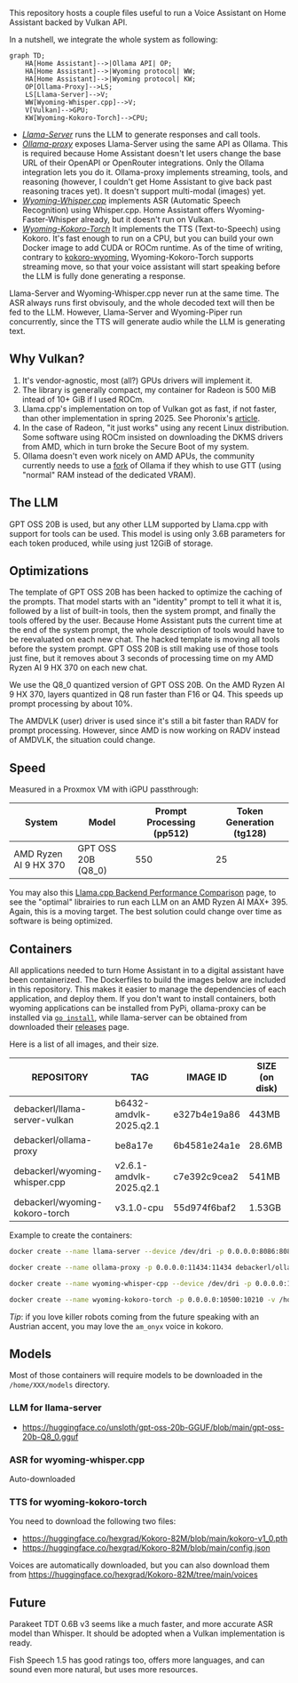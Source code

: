 This repository hosts a couple files useful to run a Voice Assistant on Home Assistant backed by Vulkan API.

In a nutshell, we integrate the whole system as following:

```mermaid
graph TD;
    HA[Home Assistant]-->|Ollama API| OP;
    HA[Home Assistant]-->|Wyoming protocol| WW;
    HA[Home Assistant]-->|Wyoming protocol| KW;
    OP[Ollama-Proxy]-->LS;
    LS[Llama-Server]-->V;
    WW[Wyoming-Whisper.cpp]-->V;
    V[Vulkan]-->GPU;
    KW[Wyoming-Kokoro-Torch]-->CPU;
```

* *[Llama-Server](https://github.com/ggml-org/llama.cpp)* runs the LLM to generate responses and call tools.
* *[Ollama-proxy](https://github.com/debackerl/ollama-proxy/)* exposes Llama-Server using the same API as Ollama. This is required because Home Assistant doesn't let users change the base URL of their OpenAPI or OpenRouter integrations. Only the Ollama integration lets you do it. Ollama-proxy implements streaming, tools, and reasoning (however, I couldn't get Home Assistant to give back past reasoning traces yet). It doesn't support multi-modal (images) yet.
* *[Wyoming-Whisper.cpp](https://github.com/debackerl/wyoming-whisper.cpp/)* implements ASR (Automatic Speech Recognition) using Whisper.cpp. Home Assistant offers Wyoming-Faster-Whisper already, but it doesn't run on Vulkan.
* *[Wyoming-Kokoro-Torch](https://github.com/debackerl/wyoming-kokoro-torch)* It implements the TTS (Text-to-Speech) using Kokoro. It's fast enough to run on a CPU, but you can build your own Docker image to add CUDA or ROCm runtime. As of the time of writing, contrary to [kokoro-wyoming](https://github.com/nordwestt/kokoro-wyoming), Wyoming-Kokoro-Torch supports streaming move, so that your voice assistant will start speaking before the LLM is fully done generating a response.

Llama-Server and Wyoming-Whisper.cpp never run at the same time. The ASR always runs first obvisouly, and the whole decoded text will then be fed to the LLM. However, Llama-Server and Wyoming-Piper run concurrently, since the TTS will generate audio while the LLM is generating text.

## Why Vulkan?

1. It's vendor-agnostic, most (all?) GPUs drivers will implement it.
2. The library is generally compact, my container for Radeon is 500 MiB intead of 10+ GiB if I used ROCm.
3. Llama.cpp's implementation on top of Vulkan got as fast, if not faster, than other implementation in spring 2025. See Phoronix's [article](https://www.phoronix.com/review/amd-rocm-7-strix-halo/3).
4. In the case of Radeon, "it just works" using any recent Linux distribution. Some software using ROCm insisted on downloading the DKMS drivers from AMD, which in turn broke the Secure Boot of my system.
5. Ollama doesn't even work nicely on AMD APUs, the community currently needs to use a [fork](https://github.com/rjmalagon/ollama-linux-amd-apu) of Ollama if they whish to use GTT (using "normal" RAM instead of the dedicated VRAM).

## The LLM

GPT OSS 20B is used, but any other LLM supported by Llama.cpp with support for tools can be used. This model is using only 3.6B parameters for each token produced, while using just 12GiB of storage.

## Optimizations

The template of GPT OSS 20B has been hacked to optimize the caching of the prompts. That model starts with an "identity" prompt to tell it what it is, followed by a list of built-in tools, then the system prompt, and finally the tools offered by the user. Because Home Assistant puts the current time at the end of the system prompt, the whole description of tools would have to be reevaluated on each new chat. The hacked template is moving all tools before the system prompt. GPT OSS 20B is still making use of those tools just fine, but it removes about 3 seconds of processing time on my AMD Ryzen AI 9 HX 370 on each new chat.

We use the Q8_0 quantized version of GPT OSS 20B. On the AMD Ryzen AI 9 HX 370, layers quantized in Q8 run faster than F16 or Q4. This speeds up prompt processing by about 10%.

The AMDVLK (user) driver is used since it's still a bit faster than RADV for prompt processing. However, since AMD is now working on RADV instead of AMDVLK, the situation could change.

## Speed

Measured in a Proxmox VM with iGPU passthrough:

| System                | Model              | Prompt Processing (pp512) | Token Generation (tg128) |
|-----------------------|--------------------|---------------------------|--------------------------|
| AMD Ryzen AI 9 HX 370 | GPT OSS 20B (Q8_0) | 550                       | 25                       |

You may also this [Llama.cpp Backend Performance Comparison](https://kyuz0.github.io/amd-strix-halo-toolboxes/) page, to see the "optimal" librairies to run each LLM on an AMD Ryzen AI MAX+ 395. Again, this is a moving target. The best solution could change over time as software is being optimized.

## Containers

All applications needed to turn Home Assistant in to a digital assistant have been containerized. The Dockerfiles to build the images below are included in this repository. This makes it easier to manage the dependencies of each application, and deploy them. If you don't want to install containers, both wyoming applications can be installed from PyPi, ollama-proxy can be installed via [`go install`](https://manpages.debian.org/unstable/golang-go/go-install.1.en.html), while llama-server can be obtained from downloaded their [releases](https://github.com/ggml-org/llama.cpp/releases) page.

Here is a list of all images, and their size.

| REPOSITORY                        | TAG                       | IMAGE ID       | SIZE (on disk) |
|-----------------------------------|---------------------------|----------------|----------------|
| debackerl/llama-server-vulkan     | b6432-amdvlk-2025.q2.1    | e327b4e19a86   | 443MB          |
| debackerl/ollama-proxy            | be8a17e                   | 6b4581e24a1e   | 28.6MB         |
| debackerl/wyoming-whisper.cpp     | v2.6.1-amdvlk-2025.q2.1   | c7e392c9cea2   | 541MB          |
| debackerl/wyoming-kokoro-torch    | v3.1.0-cpu                | 55d974f6baf2   | 1.53GB         |

Example to create the containers:

```sh
docker create --name llama-server --device /dev/dri -p 0.0.0.0:8086:8080 -v /home/XXX/models:/models debackerl/llama-server-vulkan:b6432-amdvlk-2025.q2.1 /app/llama-server -fa 1 --jinja --alias llama-server -c 65536 -np 2 -b 1024 -ub 1024 -m /models/language/gpt-oss-20b-Q8_0.gguf --chat-template-file /models/language/gpt-oss-20b-optimized.jinja --chat-template-kwargs "{\"reasoning_effort\":\"low\",\"model_identity\":\"You are a helpful digital assistant, based on the GPT-OSS 20B model by OpenAI.\"}"

docker create --name ollama-proxy -p 0.0.0.0:11434:11434 debackerl/ollama-proxy:be8a17e /bin/ollama-proxy http://assistant.lan.etive.com:8086/v1/ open

docker create --name wyoming-whisper-cpp --device /dev/dri -p 0.0.0.0:10210:10000 -v /home/XXX/models:/models debackerl/wyoming-whisper.cpp:v2.6.1-amdvlk-2025.q2.1 /usr/local/bin/wyoming-whisper-cpp --uri tcp://0.0.0.0:10000 --model large-v3-turbo-q8_0 --data-dir /models --language en --beam-size 2

docker create --name wyoming-kokoro-torch -p 0.0.0.0:10500:10210 -v /home/XXX/models:/models debackerl/wyoming-kokoro-torch:v3.1.0-cpu /usr/local/bin/wyoming-kokoro-torch --debug --streaming --uri tcp://0.0.0.0:10210 --voice af_sky --data-dir /models
```

*Tip*: if you love killer robots coming from the future speaking with an Austrian accent, you may love the `am_onyx` voice in kokoro.

## Models

Most of those containers will require models to be downloaded in the `/home/XXX/models` directory.

### LLM for llama-server

- https://huggingface.co/unsloth/gpt-oss-20b-GGUF/blob/main/gpt-oss-20b-Q8_0.gguf

### ASR for wyoming-whisper.cpp

Auto-downloaded

### TTS for wyoming-kokoro-torch

You need to download the following two files:

- https://huggingface.co/hexgrad/Kokoro-82M/blob/main/kokoro-v1_0.pth
- https://huggingface.co/hexgrad/Kokoro-82M/blob/main/config.json

Voices are automatically downloaded, but you can also download them from https://huggingface.co/hexgrad/Kokoro-82M/tree/main/voices

## Future

Parakeet TDT 0.6B v3 seems like a much faster, and more accurate ASR model than Whisper. It should be adopted when a Vulkan implementation is ready.

Fish Speech 1.5 has good ratings too, offers more languages, and can sound even more natural, but uses more resources.

